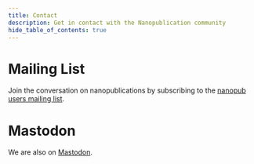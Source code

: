 ```yaml
---
title: Contact
description: Get in contact with the Nanopublication community
hide_table_of_contents: true
---
```


# Mailing List

Join the conversation on nanopublications by subscribing to the [nanopub users mailing list](https://groups.google.com/g/nanopub-users/).

# Mastodon

We are also on [Mastodon](https://mas.to/@nanopub).
